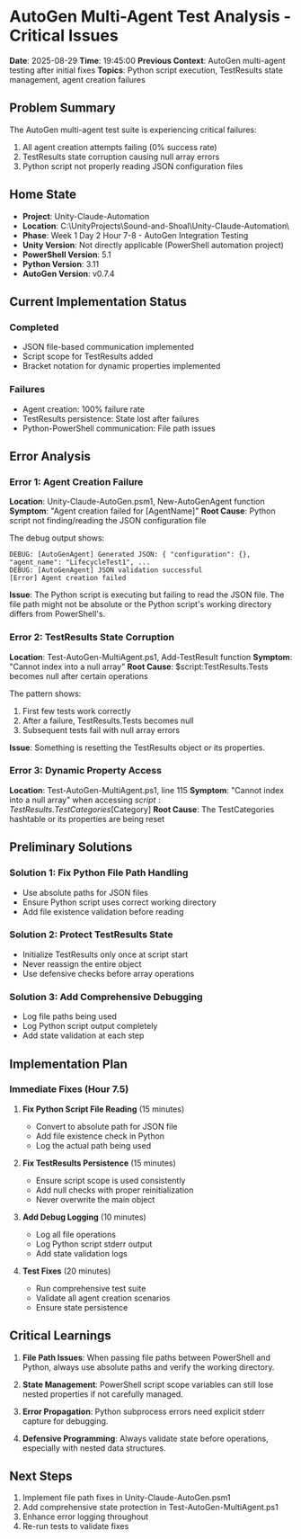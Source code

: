 # AutoGen Multi-Agent Test Analysis - Critical Issues

**Date**: 2025-08-29
**Time**: 19:45:00
**Previous Context**: AutoGen multi-agent testing after initial fixes
**Topics**: Python script execution, TestResults state management, agent creation failures

## Problem Summary

The AutoGen multi-agent test suite is experiencing critical failures:
1. All agent creation attempts failing (0% success rate)
2. TestResults state corruption causing null array errors
3. Python script not properly reading JSON configuration files

## Home State

- **Project**: Unity-Claude-Automation
- **Location**: C:\UnityProjects\Sound-and-Shoal\Unity-Claude-Automation\
- **Phase**: Week 1 Day 2 Hour 7-8 - AutoGen Integration Testing
- **Unity Version**: Not directly applicable (PowerShell automation project)
- **PowerShell Version**: 5.1
- **Python Version**: 3.11
- **AutoGen Version**: v0.7.4

## Current Implementation Status

### Completed
- JSON file-based communication implemented
- Script scope for TestResults added
- Bracket notation for dynamic properties implemented

### Failures
- Agent creation: 100% failure rate
- TestResults persistence: State lost after failures
- Python-PowerShell communication: File path issues

## Error Analysis

### Error 1: Agent Creation Failure
**Location**: Unity-Claude-AutoGen.psm1, New-AutoGenAgent function
**Symptom**: "Agent creation failed for [AgentName]"
**Root Cause**: Python script not finding/reading the JSON configuration file

The debug output shows:
```
DEBUG: [AutoGenAgent] Generated JSON: { "configuration": {}, "agent_name": "LifecycleTest1", ...
DEBUG: [AutoGenAgent] JSON validation successful
[Error] Agent creation failed
```

**Issue**: The Python script is executing but failing to read the JSON file. The file path might not be absolute or the Python script's working directory differs from PowerShell's.

### Error 2: TestResults State Corruption
**Location**: Test-AutoGen-MultiAgent.ps1, Add-TestResult function
**Symptom**: "Cannot index into a null array"
**Root Cause**: $script:TestResults.Tests becomes null after certain operations

The pattern shows:
1. First few tests work correctly
2. After a failure, TestResults.Tests becomes null
3. Subsequent tests fail with null array errors

**Issue**: Something is resetting the TestResults object or its properties.

### Error 3: Dynamic Property Access
**Location**: Test-AutoGen-MultiAgent.ps1, line 115
**Symptom**: "Cannot index into a null array" when accessing $script:TestResults.TestCategories[$Category]
**Root Cause**: The TestCategories hashtable or its properties are being reset

## Preliminary Solutions

### Solution 1: Fix Python File Path Handling
- Use absolute paths for JSON files
- Ensure Python script uses correct working directory
- Add file existence validation before reading

### Solution 2: Protect TestResults State
- Initialize TestResults only once at script start
- Never reassign the entire object
- Use defensive checks before array operations

### Solution 3: Add Comprehensive Debugging
- Log file paths being used
- Log Python script output completely
- Add state validation at each step

## Implementation Plan

### Immediate Fixes (Hour 7.5)

1. **Fix Python Script File Reading** (15 minutes)
   - Convert to absolute path for JSON file
   - Add file existence check in Python
   - Log the actual path being used

2. **Fix TestResults Persistence** (15 minutes)
   - Ensure script scope is used consistently
   - Add null checks with proper reinitialization
   - Never overwrite the main object

3. **Add Debug Logging** (10 minutes)
   - Log all file operations
   - Log Python script stderr output
   - Add state validation logs

4. **Test Fixes** (20 minutes)
   - Run comprehensive test suite
   - Validate all agent creation scenarios
   - Ensure state persistence

## Critical Learnings

1. **File Path Issues**: When passing file paths between PowerShell and Python, always use absolute paths and verify the working directory.

2. **State Management**: PowerShell script scope variables can still lose nested properties if not carefully managed.

3. **Error Propagation**: Python subprocess errors need explicit stderr capture for debugging.

4. **Defensive Programming**: Always validate state before operations, especially with nested data structures.

## Next Steps

1. Implement file path fixes in Unity-Claude-AutoGen.psm1
2. Add comprehensive state protection in Test-AutoGen-MultiAgent.ps1
3. Enhance error logging throughout
4. Re-run tests to validate fixes